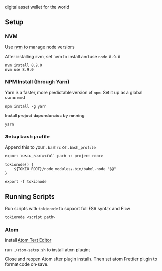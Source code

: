 digital asset wallet for the world

## Setup

### NVM

Use [nvm](https://github.com/creationix/nvm) to manage node versions

After installing nvm, set nvm to install and use `node 8.9.0`

```shell
nvm install 8.9.0
nvm use 8.9.0
```

### NPM Install (through Yarn)

Yarn is a faster, more predictable version of `npm`. Set it up as a global command

```
npm install -g yarn
```

Install project dependencies by running

```
yarn
```

### Setup bash profile

Append this to your `.bashrc` or `.bash_profile`

```shell
export TOKIO_ROOT=<full path to project root>

tokionode() {
	${TOKIO_ROOT}/node_modules/.bin/babel-node "$@"
}

export -f tokionode
```

## Running Scripts

Run scripts with `tokionode` to support full ES6 syntax and Flow

```shell
tokionode <script path>
```

### Atom

install [Atom Text Editor](https://atom.io/) 

run `./atom-setup.sh` to install atom plugins

Close and reopen Atom after plugin installs. Then set atom Prettier plugin to format code on-save.
